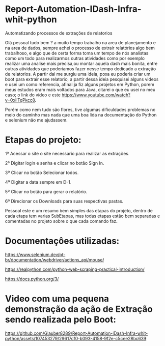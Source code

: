 # Report-Automation-IDash-Infra-whit-python




Automatizando processos de extrações de relatorios

Olá pessoal tudo bem ?  a muito tempo trabalho na area de planejamento e na area de dados, sempre achei o processo de extrair relatórios algo bem trabalhoso, e algo que de certa forma toma um tempo de nós analistas como um todo para realizarmos outras atividades como por exemplo realizar uma analise mais precisa,ou montar aquela dash mais bonita, entre outras atividades que poderiamos fazer nesse tempo dedicado a extração de relatorios.
A partir dai me surgiu uma ideia, poxa eu poderia criar um boot para extrair esse relatorio, a partir dessa ideia pesquisei alguns videos e usei um como referencia, afinal ja fiz alguns projetos em Python, porem meus estudos eram mais voltados para Java, citarei o que eu usei no meu caso; o link do video e este https://www.youtube.com/watch?v=0xiiTqPkcc8.

Porém como nem tudo são flores, tive algumas dificuldades problemas no meio do caminho mas nada que uma boa lida na documentação do Python e selenium não me ajudassem.

# Etapas do projeto:

1º Acessar o site o site necessario para realizar as extrações.

2ª Digitar login e senha e clicar no botão Sign In.

3º Clicar no botão Selecionar todos.

4º Digitar a data sempre em D-1.

5º Clicar no botão para gerar o relatório.

6ª Direcionar os Downloads para suas respectivas pastas.

Pessoal este e um resumo bem simples das etapas do projeto, dentro de cada etapa tem varias SubEtapas, mas todas etapas estão bem separadas e comentadas no projeto sobre o que cada comando faz.


# Documentaçôes utilizadas:

https://www.selenium.dev/pt-br/documentation/webdriver/actions_api/mouse/

https://realpython.com/python-web-scraping-practical-introduction/

https://docs.python.org/3/

# Video com uma pequena demonstração da ação de Extração sendo realizada pelo Boot:

https://github.com/Glauber8289/Report-Automation-IDash-Infra-whit-python/assets/107453279/29617cf0-b093-4158-9f2e-c5cee28bc639





